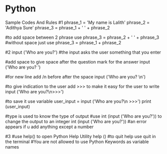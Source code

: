 # Python
Sample Codes And Rules
#1
phrase_1 = 'My name is Lalith'
phrase_2 = 'Adithya Sure'
phrase_3 = phrase_1 + ' ' + phrase_2

#to add space between 2 phrase use phrase_3 = phrase_2 + ' ' + phrase_3
#without space just use phrase_3 = phrase_1 + phrase_2

#2
input ('Who are you?')
#the input asks the user something that you enter 

#add space to give space after the question mark for the answer
input ('Who are you? ')

#for new line add /n before after the space
input ('Who are you? \n')

#to give indication to the user add >>> to make it easy for the user to write
input ('Who are you?\n>>>')

#to save it use variable
user_input = input ('Who are you?\n >>>')
print (user_input)

#type is used to know the type of output
#use int (input ('Who are you?')) to change the output to an integer
int (input ('Who are you?'))
#an error appears if u add anything except a number

#3
#use help() to open Python Help Utility
help ()
#to quit help use quit in the terminal
#You are not allowed to use Python Keywords as variable names

